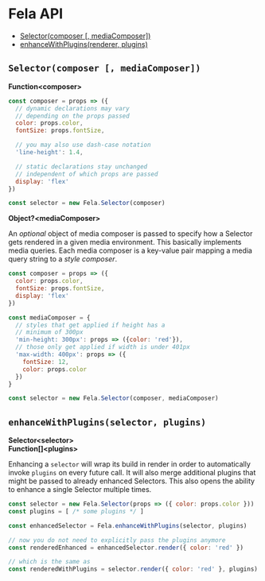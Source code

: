 # Fela API

* [Selector(composer [, mediaComposer])](#selectorcomposer--mediacomposer)
* [enhanceWithPlugins(renderer, plugins)](#enhancewithpluginsrenderer-plugins)

## `Selector(composer [, mediaComposer])`
**Function\<composer>**

```javascript
const composer = props => ({
  // dynamic declarations may vary
  // depending on the props passed
  color: props.color,
  fontSize: props.fontSize,

  // you may also use dash-case notation
  'line-height': 1.4,

  // static declarations stay unchanged
  // independent of which props are passed
  display: 'flex'
})

const selector = new Fela.Selector(composer)
```

**Object?\<mediaComposer>**

An *optional* object of media composer is passed to specify how a Selector gets rendered in a given media environment. This basically implements media queries.
Each media composer is a key-value pair mapping a media query string to a *style composer*.

```javascript
const composer = props => ({
  color: props.color,
  fontSize: props.fontSize,
  display: 'flex'
})

const mediaComposer = {
  // styles that get applied if height has a
  // minimum of 300px
  'min-height: 300px': props => ({color: 'red'}),
  // those only get applied if width is under 401px
  'max-width: 400px': props => ({
    fontSize: 12,
    color: props.color
  })
}

const selector = new Fela.Selector(composer, mediaComposer)
```


## `enhanceWithPlugins(selector, plugins)`
**Selector\<selector>**<br>
**Function[]\<plugins>**

Enhancing a `selector` will wrap its build in render in order to automatically invoke `plugins` on every future call. It will also merge additional plugins that might be passed to already enhanced Selectors. This also opens the ability to enhance a single Selector multiple times.
```javascript
const selector = new Fela.Selector(props => ({ color: props.color }))
const plugins = [ /* some plugins */ ]

const enhancedSelector = Fela.enhanceWithPlugins(selector, plugins)

// now you do not need to explicitly pass the plugins anymore
const renderedEnhanced = enhancedSelector.render({ color: 'red' })

// which is the same as
const renderedWithPlugins = selector.render({ color: 'red' }, plugins)
```
